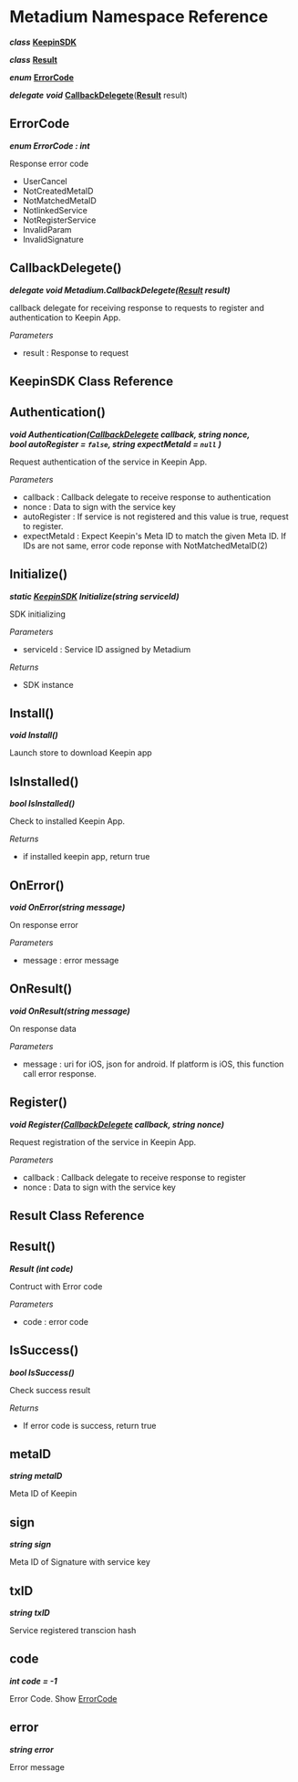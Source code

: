 # Metadium Namespace Reference
***class*** [**KeepinSDK**](class_metadium_KeepinSDK.md#KeepinSDK-Class-Reference)

***class*** [**Result**](class_metadium_KeepinSDK.md#result-class-reference)

***enum*** [**ErrorCode**](class_metadium_KeepinSDK.md#ErrorCode)

***delegate*** ***void*** [**CallbackDelegete**](class_metadium_KeepinSDK.md#callbackdelegete)([**Result**](class_metadium_KeepinSDK.md#result-class-reference) result)


ErrorCode
-------------
***enum ErrorCode : int***

Response error code
  * UserCancel
  * NotCreatedMetaID
  * NotMatchedMetaID
  * NotlinkedService
  * NotRegisterService
  * InvalidParam
  * InvalidSignature 

CallbackDelegete()
----------------------
***delegate void Metadium.CallbackDelegete([Result](class_metadium_KeepinSDK.md#callbackdelegete) result)***

callback delegate for receiving response to requests to register and authentication to Keepin App.

*Parameters*
  * result : Response to request


## KeepinSDK Class Reference

Authentication()
--------------------------------------------------------
***void Authentication([CallbackDelegete](class_metadium_KeepinSDK.md#callbackdelegete) callback, string nonce, bool autoRegister = `false`, string expectMetaId = `null` )***

Request authentication of the service in Keepin App.

*Parameters*
  * callback : Callback delegate to receive response to authentication
  * nonce : Data to sign with the service key
  * autoRegister : If service is not registered and this value is true, request to register.
  * expectMetaId : Expect Keepin's Meta ID to match the given Meta ID. If IDs are not same, error code reponse with NotMatchedMetaID(2)

Initialize()
----------------------------------------------------
***static [KeepinSDK](class_metadium_KeepinSDK.md#KeepinSDK-Class-Reference) Initialize(string serviceId)***

SDK initializing

*Parameters*
  * serviceId : Service ID assigned by Metadium

*Returns*
  * SDK instance

Install()
-------------------------------------------------
***void Install()***

Launch store to download Keepin app

IsInstalled()
-----------------------------------------------------
***bool IsInstalled()***

Check to installed Keepin App.

*Returns*
  * if installed keepin app, return true

OnError()
-------------------------------------------------
***void OnError(string message)***
  
On response error
  
*Parameters*
  * message : error message

OnResult()
--------------------------------------------------
***void OnResult(string message)***
  
On response data  
  
*Parameters*
  * message : uri for iOS, json for android. If platform is iOS, this function call error response.  

Register()
--------------------------------------------------
***void Register([CallbackDelegete](class_metadium_KeepinSDK.md#callbackdelegete) callback, string nonce)***
  
Request registration of the service in Keepin App.  
  
*Parameters*
  * callback : Callback delegate to receive response to register  
  * nonce : Data to sign with the service key

## Result Class Reference

Result()
--------------------------
***Result (int code)***

Contruct with Error code

*Parameters*
  * code : error code

IsSuccess()
---------------
***bool IsSuccess()***

Check success result

*Returns*
  * If error code is success, return true

metaID
----------------
***string metaID***
  
Meta ID of Keepin

sign
----------------
***string sign***

Meta ID of Signature with service key  

txID
----------------
***string txID***

Service registered transcion hash

code
----------------
***int code = -1***

Error Code. Show [ErrorCode](class_metadium_KeepinSDK.md#ErrorCode)

error
----------------
***string error***

Error message
